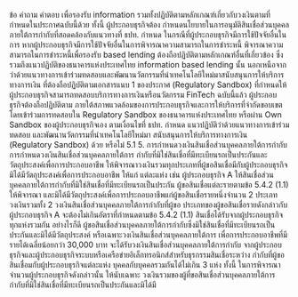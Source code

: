 ข้อ
คำถาม
คำตอบ
เพื่อรองรับ information
รวมทั้งปฏิบัติตามหลักเกณฑ์เกี่ยวกับวงเงินตามที่กำหนดในประกาศฉบับนี้ด้วย ทั้งนี้ ผู้ประกอบธุรกิจต้อง
กำหนดนโยบายในการอนุมัติสินเชื่อส่วนบุคคลภายใต้การกำกับที่สอดคล้องกับแนวทางที่ ธปท. กำหนด
ในกรณีที่ผู้ประกอบธุรกิจมีการใช้ปัจจัยอื่นในการ หากผู้ประกอบธุรกิจมีการใช้ปัจจัยอื่นในการพิจารณาความสามารถในการชำระหนี้
พิจารณาความสามารถในการชำระหนี้เพื่อรองรับ based lending ต้องถือปฏิบัติตามหลักเกณฑ์อื่นที่เกี่ยวข้อง ซึ่งรวมถึงแนวปฏิบัติของธนาคารแห่งประเทศไทย
information based lending นั้น นอกเหนือจาก ว่าด้วยแนวทางการเข้าร่วมทดสอบและพัฒนานวัตกรรมที่นำเทคโนโลยีใหม่มาสนับสนุนการให้บริการทางการเงิน
ที่ต้องถือปฏิบัติตามเอกสารแนบ 1 ของประกาศ (Regulatory Sandbox) ที่กำหนดให้ผู้ประกอบธุรกิจสามารถทดสอบบริการทางการเงินหรือนวัตกรรม FinTech
ฉบับนี้แล้ว ผู้ประกอบธุรกิจต้องถือปฏิบัติตาม ภายใต้สภาพแวดล้อมของการประกอบธุรกิจและการให้บริการที่จำกัดขอบเขต โดยเข้าร่วมการทดสอบใน
Regulatory Sandbox ของธนาคารแห่งประเทศไทย หรือผ่าน Own Sandbox ของผู้ประกอบธุรกิจเอง
ตามเงื่อนไขที่ ธปท. กำหนด
แนวปฏิบัติว่าด้วยแนวทางการเข้าร่วมทดสอบ
และพัฒนานวัตกรรมที่นําเทคโนโลยีใหม่มา
สนับสนุนการให้บริการทางการเงิน (Regulatory
Sandbox) ด้วย หรือไม่
5.1
5. การกําหนดวงเงินสินเชื่อส่วนบุคคลภายใต้การกำกับ
การกำหนดวงเงินสินเชื่อส่วนบุคคลภายใต้การ
กำกับที่มิใช่สินเชื่อที่มีทะเบียนรถเป็นประกันและ วัตถุประสงค์เพื่อการประกอบอาชีพ ให้พิจารณาวงเงินรวมทุกประเภทที่ผู้ขอสินเชื่อมีกับผู้ประกอบธุรกิจ
มิได้มีวัตถุประสงค์เพื่อการประกอบอาชีพ ให้แก่ แต่ละแห่ง เช่น ผู้ประกอบธุรกิจ A ให้สินเชื่อส่วนบุคคลภายใต้การกำกับที่มิใช่สินเชื่อที่มีทะเบียนรถเป็นประกัน
ผู้ขอสินเชื่อแต่ละรายตามข้อ 5.4.2 (1.1) ให้พิจารณา และมิได้มีวัตถุประสงค์เพื่อการประกอบอาชีพแก่ผู้ขอสินเชื่อรายหนึ่งจำนวน 2 ประเภท วงเงินรวมทั้ง 2
วงเงินสินเชื่อส่วนบุคคลภายใต้การกำกับที่ผู้ขอ ประเภทของผู้ขอสินเชื่อรายดังกล่าวกับผู้ประกอบธุรกิจ A จะต้องไม่เกินอัตราที่กำหนดตามข้อ 5.4.2 (1.1)
สินเชื่อได้รับจากผู้ประกอบธุรกิจทุกแห่งรวมกัน อย่างไรก็ดี ผู้ขอสินเชื่อส่วนบุคคลภายใต้การกำกับซึ่งมิใช่สินเชื่อที่มีทะเบียนรถเป็นประกันและมิได้มีวัตถุประสงค์
หรือเฉพาะวงเงินสินเชื่อส่วนบุคคลภายใต้การ เพื่อการประกอบอาชีพที่มีรายได้เฉลี่ยน้อยกว่า 30,000 บาท จะได้รับวงเงินสินเชื่อส่วนบุคคลภายใต้การกำกับ
จากผู้ประกอบธุรกิจและผู้ประกอบธุรกิจระบบหรือเครือข่ายอิเล็กทรอนิกส์สำหรับธุรกรรมสินเชื่อระหว่าง
กํากับที่ผู้ขอสินเชื่อมกับผู้ประกอบธุรกิจแต่ละแห่ง
บุคคลกับบุคคลรวมกันได้ไม่เกิน 3 แห่ง ทั้งนี้ ในการพิจารณาจำนวนผู้ประกอบธุรกิจดังกล่าวนั้น ให้นับเฉพาะ
วงเงินรวมของผู้ที่ขอสินเชื่อส่วนบุคคลภายใต้การกำกับที่มิใช่สินเชื่อที่มีทะเบียนรถเป็นประกันและมิได้มี
